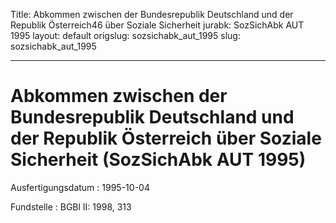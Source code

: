 Title: Abkommen zwischen der Bundesrepublik Deutschland und der Republik Österreich46
  über Soziale Sicherheit
jurabk: SozSichAbk AUT 1995
layout: default
origslug: sozsichabk_aut_1995
slug: sozsichabk_aut_1995

---

# Abkommen zwischen der Bundesrepublik Deutschland und der Republik Österreich über Soziale Sicherheit (SozSichAbk AUT 1995)

Ausfertigungsdatum
:   1995-10-04

Fundstelle
:   BGBl II: 1998, 313


